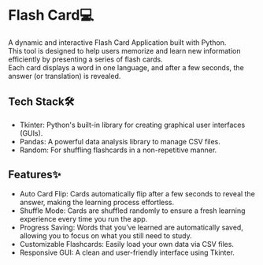 # Flash Card💻
A dynamic and interactive Flash Card Application built with Python.<br>This tool is designed to help users memorize and learn new information efficiently by presenting a series of flash cards.<br>Each card displays a word in one language, and after a few seconds, the answer (or translation) is revealed.

## Tech Stack🛠️ 
* Tkinter: Python's built-in library for creating graphical user interfaces (GUIs).<br>
* Pandas: A powerful data analysis library to manage CSV files.<br>
* Random: For shuffling flashcards in a non-repetitive manner.<br>

## Features✨ 
* Auto Card Flip: Cards automatically flip after a few seconds to reveal the answer, making the learning process effortless.<br>
* Shuffle Mode: Cards are shuffled randomly to ensure a fresh learning experience every time you run the app.<br>
* Progress Saving: Words that you’ve learned are automatically saved, allowing you to focus on what you still need to study.<br>
* Customizable Flashcards: Easily load your own data via CSV files.<br>
* Responsive GUI: A clean and user-friendly interface using Tkinter.<br>
